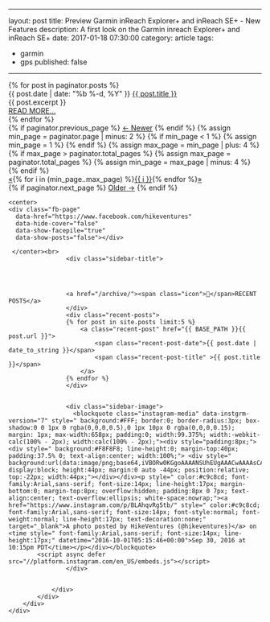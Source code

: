 ---
layout: post
title: Preview Garmin inReach Explorer+ and inReach SE+ - New Features
description: A first look on the Garmin inreach Explorer+ and inReach SE+
date: 2017-01-18 07:30:00
category: article
tags:
  - garmin
  - gps
published: false
------
<div class="home">
	    <div class="my-fluid-container">
	        <div class="row">
	            <div class="col-sm-7 col-lg-7 col-md-7 col-xs-12 page-content-content">
	                <div class="post-list">
	                    {% for post in paginator.posts %}
	                    <div class="post">
	                        <span class="post-meta">{{ post.date | date: "%b %-d, %Y" }}</span>
	                        <a class="post-link" href="{{ post.url | prepend: site.baseurl }}">{{ post.title }}</a>
	                        <div class="post-content">
	                            {{ post.excerpt }}
	                        </div>
	                        <a class="post-more" href="{{ post.url | prepend: site.baseurl }}">READ MORE…</a>
	                    </div>
	                    {% endfor %}
	                </div>
	                <div class="pagination">
	                    {% if paginator.previous_page %}
	                    <a href="{{ paginator.previous_page_path }}" class="previous s1920">← Newer</a>
	                    {% endif %}
	                    {% assign min_page = paginator.page | minus: 2 %}
	                    {% if min_page < 1 %}
	                    {% assign min_page = 1 %}
	                    {% endif %}
	                    {% assign max_page = min_page | plus: 4 %}
	                    {% if max_page > paginator.total_pages %}
	                    {% assign max_page = paginator.total_pages %}
	                    {% assign min_page = max_page | minus: 4 %}
	                    {% endif %}
	                    <div class="pagination-number">
	                        <a href="{{ site.url }}" class="page_number first">«</a>{% for i in (min_page..max_page) %}<a href="{% if i == 1 %}{{ site.url }}{% else %}{{ site.paginate_path | prepend: site.baseurl | replace: '//', '/' | replace: ':num', i }}{% endif %}" class="page_number{% if i == paginator.page %} current{% endif %}" style="left: -{{ forloop.index }}px;">{{ i }}</a>{% endfor %}<a href="{{ site.paginate_path | prepend: site.baseurl | replace: '//', '/' | replace: ':num', paginator.total_pages }}" class="page_number last" style="left: -6px;">»</a>
	                    </div>
	                    {% if paginator.next_page %}
	                    <a href="{{ paginator.next_page_path }}" class="next s1920">Older →</a>
	                    {% endif %}
	                </div>
	            </div>
	            <div class="col-sm-1 col-lg-1 col-md-1 col-xs-12 page-content-divider"></div>
	            <div class="col-sm-4 col-lg-4 col-md-4 col-xs-12 page-content-sidebar s1920">
	

	<center>
	<div class="fb-page" 
	  data-href="https://www.facebook.com/hikeventures"
	  data-hide-cover="false"
	  data-show-facepile="true" 
	  data-show-posts="false"></div>
	    
	 </center><br>
	                <div class="sidebar-title">
	

	

	                <a href="/archive/"><span class="icon"></span>RECENT POSTS</a>
	                </div>
	                <div class="recent-posts">
	                {% for post in site.posts limit:5 %}
	                    <a class="recent-post" href="{{ BASE_PATH }}{{ post.url }}">
	                        <span class="recent-post-date">{{ post.date | date_to_string }}</span>
	                        <span class="recent-post-title" >{{ post.title }}</span>
	                    </a>
	                {% endfor %}
	                </div>
	

	                <div class="sidebar-image">
	                  <blockquote class="instagram-media" data-instgrm-version="7" style=" background:#FFF; border:0; border-radius:3px; box-shadow:0 0 1px 0 rgba(0,0,0,0.5),0 1px 10px 0 rgba(0,0,0,0.15); margin: 1px; max-width:658px; padding:0; width:99.375%; width:-webkit-calc(100% - 2px); width:calc(100% - 2px);"><div style="padding:8px;"> <div style=" background:#F8F8F8; line-height:0; margin-top:40px; padding:37.5% 0; text-align:center; width:100%;"> <div style=" background:url(data:image/png;base64,iVBORw0KGgoAAAANSUhEUgAAACwAAAAsCAMAAAApWqozAAAABGdBTUEAALGPC/xhBQAAAAFzUkdCAK7OHOkAAAAMUExURczMzPf399fX1+bm5mzY9AMAAADiSURBVDjLvZXbEsMgCES5/P8/t9FuRVCRmU73JWlzosgSIIZURCjo/ad+EQJJB4Hv8BFt+IDpQoCx1wjOSBFhh2XssxEIYn3ulI/6MNReE07UIWJEv8UEOWDS88LY97kqyTliJKKtuYBbruAyVh5wOHiXmpi5we58Ek028czwyuQdLKPG1Bkb4NnM+VeAnfHqn1k4+GPT6uGQcvu2h2OVuIf/gWUFyy8OWEpdyZSa3aVCqpVoVvzZZ2VTnn2wU8qzVjDDetO90GSy9mVLqtgYSy231MxrY6I2gGqjrTY0L8fxCxfCBbhWrsYYAAAAAElFTkSuQmCC); display:block; height:44px; margin:0 auto -44px; position:relative; top:-22px; width:44px;"></div></div><p style=" color:#c9c8cd; font-family:Arial,sans-serif; font-size:14px; line-height:17px; margin-bottom:0; margin-top:8px; overflow:hidden; padding:8px 0 7px; text-align:center; text-overflow:ellipsis; white-space:nowrap;"><a href="https://www.instagram.com/p/BLAhqvRg5tb/" style=" color:#c9c8cd; font-family:Arial,sans-serif; font-size:14px; font-style:normal; font-weight:normal; line-height:17px; text-decoration:none;" target="_blank">A photo posted by HikeVentures (@hikeventures)</a> on <time style=" font-family:Arial,sans-serif; font-size:14px; line-height:17px;" datetime="2016-10-01T05:15:46+00:00">Sep 30, 2016 at 10:15pm PDT</time></p></div></blockquote>
	        <script async defer src="//platform.instagram.com/en_US/embeds.js"></script>
	                </div>
	

	            </div>
	        </div>
	    </div>
	</div>
